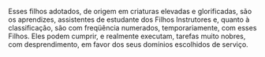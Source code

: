 ﻿Esses filhos adotados, de origem em criaturas elevadas e glorificadas, são os aprendizes, assistentes de estudante dos Filhos Instrutores e, quanto à classificação, são com freqüência numerados, temporariamente, com esses Filhos. Eles podem cumprir, e realmente executam, tarefas muito nobres, com desprendimento, em favor dos seus domínios escolhidos de serviço.